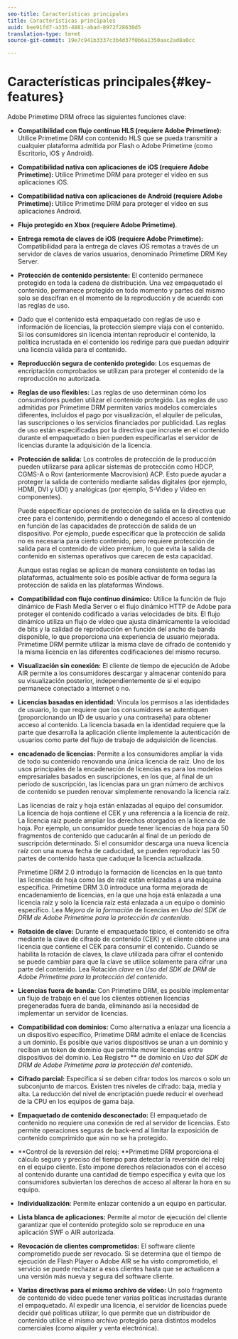 ```yaml
---
seo-title: Características principales
title: Características principales
uuid: bee91fd7-a335-4881-abad-8972f28630d5
translation-type: tm+mt
source-git-commit: 19e7c941b3337c3b4d37f0b6a1350aac2ad8a0cc

---
```



# Características principales{#key-features}

Adobe Primetime DRM ofrece las siguientes funciones clave:

* **Compatibilidad con flujo continuo HLS (requiere Adobe Primetime):** Utilice Primetime DRM con contenido HLS que se pueda transmitir a cualquier plataforma admitida por Flash o Adobe Primetime (como Escritorio, iOS y Android).
* **Compatibilidad nativa con aplicaciones de iOS (requiere Adobe Primetime):** Utilice Primetime DRM para proteger el vídeo en sus aplicaciones iOS.
* **Compatibilidad nativa con aplicaciones de Android (requiere Adobe Primetime):** Utilice Primetime DRM para proteger el vídeo en sus aplicaciones Android.
* **Flujo protegido en Xbox (requiere Adobe Primetime)**.
* **Entrega remota de claves de iOS (requiere Adobe Primetime):** Compatibilidad para la entrega de claves iOS remotas a través de un servidor de claves de varios usuarios, denominado Primetime DRM Key Server.
* **Protección de contenido persistente:** El contenido permanece protegido en toda la cadena de distribución. Una vez empaquetado el contenido, permanece protegido en todo momento y partes del mismo solo se descifran en el momento de la reproducción y de acuerdo con las reglas de uso.
* Dado que el contenido está empaquetado con reglas de uso e información de licencias, la protección siempre viaja con el contenido. Si los consumidores sin licencia intentan reproducir el contenido, la política incrustada en el contenido los redirige para que puedan adquirir una licencia válida para el contenido.
* **Reproducción segura de contenido protegido:** Los esquemas de encriptación comprobados se utilizan para proteger el contenido de la reproducción no autorizada.
* **Reglas de uso flexibles:** Las reglas de uso determinan cómo los consumidores pueden utilizar el contenido protegido. Las reglas de uso admitidas por Primetime DRM permiten varios modelos comerciales diferentes, incluidos el pago por visualización, el alquiler de películas, las suscripciones o los servicios financiados por publicidad. Las reglas de uso están especificadas por la directiva que incruste en el contenido durante el empaquetado o bien pueden especificarlas el servidor de licencias durante la adquisición de la licencia.
* **Protección de salida:** Los controles de protección de la producción pueden utilizarse para aplicar sistemas de protección como HDCP, CGMS-A o Rovi (anteriormente Macrovision) ACP. Esto puede ayudar a proteger la salida de contenido mediante salidas digitales (por ejemplo, HDMI, DVI y UDI) y analógicas (por ejemplo, S-Video y Vídeo en componentes).

   Puede especificar opciones de protección de salida en la directiva que cree para el contenido, permitiendo o denegando el acceso al contenido en función de las capacidades de protección de salida de un dispositivo. Por ejemplo, puede especificar que la protección de salida no es necesaria para cierto contenido, pero requiere protección de salida para el contenido de vídeo premium, lo que evita la salida de contenido en sistemas operativos que carecen de esta capacidad.

   Aunque estas reglas se aplican de manera consistente en todas las plataformas, actualmente solo es posible activar de forma segura la protección de salida en las plataformas Windows.

* **Compatibilidad con flujo continuo dinámico:** Utilice la función de flujo dinámico de Flash Media Server o el flujo dinámico HTTP de Adobe para proteger el contenido codificado a varias velocidades de bits. El flujo dinámico utiliza un flujo de vídeo que ajusta dinámicamente la velocidad de bits y la calidad de reproducción en función del ancho de banda disponible, lo que proporciona una experiencia de usuario mejorada. Primetime DRM permite utilizar la misma clave de cifrado de contenido y la misma licencia en las diferentes codificaciones del mismo recurso.
* **Visualización sin conexión:** El cliente de tiempo de ejecución de Adobe AIR permite a los consumidores descargar y almacenar contenido para su visualización posterior, independientemente de si el equipo permanece conectado a Internet o no.
* **Licencias basadas en identidad:** Vincula los permisos a las identidades de usuario, lo que requiere que los consumidores se autentiquen (proporcionando un ID de usuario y una contraseña) para obtener acceso al contenido. La licencia basada en la identidad requiere que la parte que desarrolla la aplicación cliente implemente la autenticación de usuarios como parte del flujo de trabajo de adquisición de licencias.
* **encadenado de licencias:** Permite a los consumidores ampliar la vida de todo su contenido renovando una única licencia de raíz. Uno de los usos principales de la encadenación de licencias es para los modelos empresariales basados en suscripciones, en los que, al final de un período de suscripción, las licencias para un gran número de archivos de contenido se pueden renovar simplemente renovando la licencia raíz.

   Las licencias de raíz y hoja están enlazadas al equipo del consumidor. La licencia de hoja contiene el CEK y una referencia a la licencia de raíz. La licencia raíz puede ampliar los derechos otorgados en la licencia de hoja. Por ejemplo, un consumidor puede tener licencias de hoja para 50 fragmentos de contenido que caducarán al final de un período de suscripción determinado. Si el consumidor descarga una nueva licencia raíz con una nueva fecha de caducidad, se pueden reproducir las 50 partes de contenido hasta que caduque la licencia actualizada.

   Primetime DRM 2.0 introdujo la formación de licencias en la que tanto las licencias de hoja como las de raíz están enlazadas a una máquina específica. Primetime DRM 3.0 introduce una forma mejorada de encadenamiento de licencias, en la que una hoja está enlazada a una licencia raíz y solo la licencia raíz está enlazada a un equipo o dominio específico. Lea *Mejora de la formación* de licencias en *Uso del SDK de DRM de Adobe Primetime para la protección de contenido*.

* **Rotación de clave:** Durante el empaquetado típico, el contenido se cifra mediante la clave de cifrado de contenido (CEK) y el cliente obtiene una licencia que contiene el CEK para consumir el contenido. Cuando se habilita la rotación de claves, la clave utilizada para cifrar el contenido se puede cambiar para que la clave se utilice solamente para cifrar una parte del contenido. Lea Rotación *clave* en *Uso del SDK de DRM de Adobe Primetime para la protección del contenido*.

* **Licencias fuera de banda:** Con Primetime DRM, es posible implementar un flujo de trabajo en el que los clientes obtienen licencias pregeneradas fuera de banda, eliminando así la necesidad de implementar un servidor de licencias.
* **Compatibilidad con dominios:** Como alternativa a enlazar una licencia a un dispositivo específico, Primetime DRM admite el enlace de licencias a un dominio. Es posible que varios dispositivos se unan a un dominio y reciban un token de dominio que permite mover licencias entre dispositivos del dominio. Lea Registro ** de dominio en *Uso del SDK de DRM de Adobe Primetime para la protección del contenido*.

* **Cifrado parcial:** Especifica si se deben cifrar todos los marcos o solo un subconjunto de marcos. Existen tres niveles de cifrado: baja, media y alta. La reducción del nivel de encriptación puede reducir el overhead de la CPU en los equipos de gama baja.
* **Empaquetado de contenido desconectado:** El empaquetado de contenido no requiere una conexión de red al servidor de licencias. Esto permite operaciones seguras de back-end al limitar la exposición de contenido comprimido que aún no se ha protegido.
* **Control de la reversión del reloj: **Primetime DRM proporciona el cálculo seguro y preciso del tiempo para detectar la reversión del reloj en el equipo cliente. Esto impone derechos relacionados con el acceso al contenido durante una cantidad de tiempo específica y evita que los consumidores subviertan los derechos de acceso al alterar la hora en su equipo.
* **Individualización**: Permite enlazar contenido a un equipo en particular.
* **Lista blanca de aplicaciones:** Permite al motor de ejecución del cliente garantizar que el contenido protegido solo se reproduce en una aplicación SWF o AIR autorizada.
* **Revocación de clientes comprometidos:** El software cliente comprometido puede ser revocado. Si se determina que el tiempo de ejecución de Flash Player o Adobe AIR se ha visto comprometido, el servicio se puede rechazar a esos clientes hasta que se actualicen a una versión más nueva y segura del software cliente.
* **Varias directivas para el mismo archivo de vídeo:** Un solo fragmento de contenido de vídeo puede tener varias políticas incrustadas durante el empaquetado. Al expedir una licencia, el servidor de licencias puede decidir qué políticas utilizar, lo que permite que un distribuidor de contenido utilice el mismo archivo protegido para distintos modelos comerciales (como alquiler y venta electrónica).